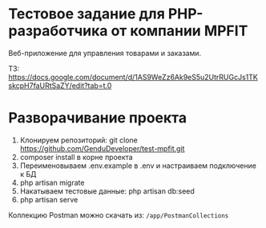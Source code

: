 # Тестовое задание для PHP-разработчика от компании MPFIT

Веб-приложение для управления товарами и заказами.

ТЗ: https://docs.google.com/document/d/1AS9WeZz6Ak9eS5u2UtrRUGcJs1TKskcpH7faURtSaZY/edit?tab=t.0

# Разворачивание проекта

1. Клонируем репозиторий: git clone https://github.com/GenduDeveloper/test-mpfit.git
2. composer install в корне проекта
3. Переименовываем .env.example в .env и настраиваем подключение к БД
4. php artisan migrate
5. Накатываем тестовые данные: php artisan db:seed
6. php artisan serve

Коллекцию Postman можно скачать из: `/app/PostmanCollections`


